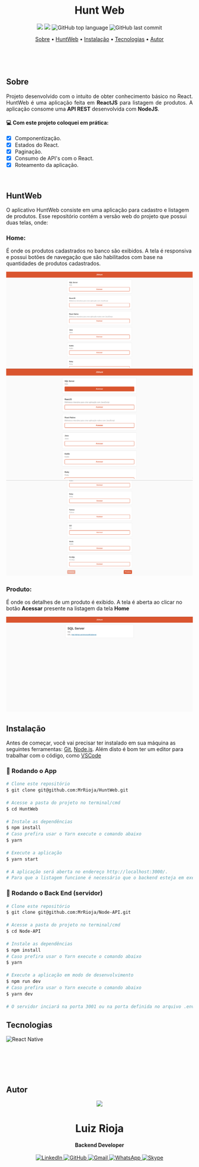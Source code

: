 <h1 align="center">
Hunt Web
</h1>

<p align="center">
  <img src="https://img.shields.io/static/v1?label=hunt&message=web&color=blueviolet&style=for-the-badge"/>
  <img src="https://img.shields.io/github/license/MrRioja/HuntWeb?color=blueviolet&logo=License&style=for-the-badge"/>
  <img alt="GitHub top language" src="https://img.shields.io/github/languages/top/MrRioja/HuntWeb?color=blueviolet&logo=TypeScript&logoColor=white&style=for-the-badge">
  <img alt="GitHub last commit" src="https://img.shields.io/github/last-commit/MrRioja/HuntWeb?color=blueviolet&style=for-the-badge">
</p>

<p align="center">
  <a href="#sobre">Sobre</a> •
  <a href="#HuntWeb">HuntWeb</a> •
  <a href="#instalação">Instalação</a> •
  <a href="#tecnologias">Tecnologias</a> •
  <a href="#autor">Autor</a>  
</p>

<br><br><br>

## Sobre

<p align="justify">
 Projeto desenvolvido com o intuito de obter conhecimento básico no React.
 HuntWeb é uma aplicação feita em <strong>ReactJS</strong> para listagem de produtos. A aplicação consome uma <strong>API REST</strong> desenvolvida com <strong>NodeJS</strong>.</p>

#### :computer: Com este projeto coloquei em prática:

- [x] Componentização.
- [x] Estados do React.
- [x] Paginação.
- [x] Consumo de API's com o React.
- [x] Roteamento da aplicação.

<br>

## HuntWeb

O aplicativo HuntWeb consiste em uma aplicação para cadastro e listagem de produtos.
Esse repositório contém a versão web do projeto que possui duas telas, onde:

### Home:

É onde os produtos cadastrados no banco são exibidos. A tela é responsiva e possui botões de navegação que são habilitados com base na quantidades de produtos cadastrados.

<img src="./readme/Home.png" />

<br>
<img src="./readme/Home-Hover.png" />

<br>
<img src="./readme/Navigation.png" />

### Produto:

É onde os detalhes de um produto é exibido. A tela é aberta ao clicar no botão **Acessar** presente na listagem da tela **Home**

<img src="./readme/Product.png" />

## Instalação

Antes de começar, você vai precisar ter instalado em sua máquina as seguintes ferramentas:
[Git](https://git-scm.com), [Node.js](https://nodejs.org/en/).
Além disto é bom ter um editor para trabalhar com o código, como [VSCode](https://code.visualstudio.com/)

### 📱 Rodando o App

```bash
# Clone este repositório
$ git clone git@github.com:MrRioja/HuntWeb.git

# Acesse a pasta do projeto no terminal/cmd
$ cd HuntWeb

# Instale as dependências
$ npm install
# Caso prefira usar o Yarn execute o comando abaixo
$ yarn

# Execute a aplicação
$ yarn start

# A aplicação será aberta no endereço http://localhost:3000/.
# Para que a listagem funcione é necessário que o backend esteja em execução.
```

### 🎲 Rodando o Back End (servidor)

```bash
# Clone este repositório
$ git clone git@github.com:MrRioja/Node-API.git

# Acesse a pasta do projeto no terminal/cmd
$ cd Node-API

# Instale as dependências
$ npm install
# Caso prefira usar o Yarn execute o comando abaixo
$ yarn

# Execute a aplicação em modo de desenvolvimento
$ npm run dev
# Caso prefira usar o Yarn execute o comando abaixo
$ yarn dev

# O servidor inciará na porta 3001 ou na porta definida no arquivo .env na variável APP_PORT - acesse <http://localhost:3001>
```

## Tecnologias

<img align="left" src="https://upload.wikimedia.org/wikipedia/commons/thumb/a/a7/React-icon.svg/200px-React-icon.svg.png" alt="React Native" height="75" />

<br><br><br><br><br><br>

## Autor

<div align="center">
<img src="https://badges.pufler.dev/contributors/MrRioja/Omnistack-8?size=100&padding=5&bots=false"/>
<h1>Luiz Rioja</h1>
<strong>Backend Developer</strong>
<br/>
<br/>

<a href="https://linkedin.com/in/luizrioja" target="_blank">
<img alt="LinkedIn" src="https://img.shields.io/badge/linkedin-%230077B5.svg?style=for-the-badge&logo=linkedin&logoColor=white"/>
</a>

<a href="https://github.com/mrrioja" target="_blank">
<img alt="GitHub" src="https://img.shields.io/badge/github-%23121011.svg?style=for-the-badge&logo=github&logoColor=white"/>
</a>

<a href="mailto:lulyrioja@gmail.com?subject=Fala%20Dev" target="_blank">
<img alt="Gmail" src="https://img.shields.io/badge/Gmail-D14836?style=for-the-badge&logo=gmail&logoColor=white" />
</a>

<a href="https://api.whatsapp.com/send?phone=5511933572652" target="_blank">
<img alt="WhatsApp" src="https://img.shields.io/badge/WhatsApp-25D366?style=for-the-badge&logo=whatsapp&logoColor=white"/>
</a>

<a href="https://join.skype.com/invite/tvBbOq03j5Uu" target="_blank">
<img alt="Skype" src="https://img.shields.io/badge/SKYPE-%2300AFF0.svg?style=for-the-badge&logo=Skype&logoColor=white"/>
</a>

<br/>
<br/>
</div>
